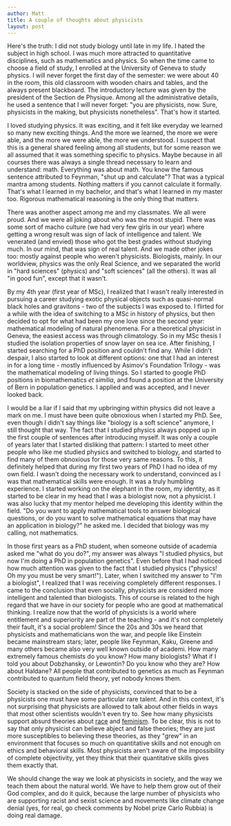 ```yaml
---
author: Matt
title: A couple of thoughts about physicists 
layout: post
---
```


Here's the truth: I did not study biology until late in my life. I hated the subject in high school. I was much more attracted to quantitative disciplines, such as mathematics and physics. So when the time came to choose a field of study, I enrolled at the University of Geneva to study physics. I will never forget the first day of the semester: we were about 40 in the room, this old classroom with wooden chairs and tables, and the always present blackboard. The introductory lecture was given by the president of the Section de Physique. Among all the administrative details, he used a sentence that I will never forget: "you are physicists, now. Sure, physicists in the making, but physicists nonetheless". That's how it started. 

I loved studying physics. It was exciting, and it felt like everyday we learned so many new exciting things. And the more we learned, the more we were able, and the more we were able, the more we understood. I suspect that this is a general shared feeling among all students, but for some reason we all assumed that it was something specific to physics. Maybe because in all courses there was always a single thread necessary to learn and understand: math. Everything was about math. You know the famous sentence attributed to Feynman, "shut up and calculate"? That was a typical mantra among students. Nothing matters if you cannot calculate it formally. That's what I learned in my bachelor, and that's what I learned in my master too. Rigorous mathematical reasoning is the only thing that matters. 

There was another aspect among me and my classmates. We all were proud. And we were all joking about who was the most stupid. There was some sort of macho culture (we had very few girls in our year) where getting a wrong result was sign of lack of intelligence and talent. We venerated (and envied) those who got the best grades without studying much. In our mind, that was sign of real talent. And we made other jokes too: mostly against people who weren't physicists. Biologists, mainly. In our worldview, physics was the only Real Science, and we separated the world in "hard sciences" (physics) and "soft sciences" (all the others). It was all "in good fun", except that it wasn't.

By my 4th year (first year of MSc), I realized that I wasn't really interested in pursuing a career studying exotic physical objects such as quasi-normal black holes and gravitons - two of the subjects I was exposed to. I flirted for a while with the idea of switching to a MSc in history of physics, but then decided to opt for what had been my one love since the second year: mathematical modeling of natural phenomena. For a theoretical physicist in Geneva, the easiest access was through climatology. So in my MSc thesis I studied the isolation properties of snow layer on sea ice. After finishing, I started searching for a PhD position and couldn't find any. While I didn't despair, I also started to look at different options: one that I had an interest in for a long time - mostly influenced by Asimov's Foundation Trilogy - was the mathematical modeling of living things. So I started to google PhD positions in biomathematics *et similia*, and found a position at the University of Bern in population genetics. I applied and was accepted, and I never looked back.

I would be a liar if I said that my upbringing within physics did not leave a mark on me. I must have been quite obnoxious when I started my PhD. See, even though I didn't say things like "biology is a soft science" anymore, I still thought that way. The fact that I studied physics always popped up in the first couple of sentences after introducing myself. It was only a couple of years later that I started disliking that pattern: I started to meet other people who like me studied physics and switched to biology, and started to find many of them obnoxious for those very same reasons. To this, it definitely helped that during my first two years of PhD I had no idea of my own field. I wasn't doing the necessary work to understand, convinced as I was that mathematical skills were enough. It was a truly humbling experience. I started working on the elephant in the room, my identity, as it started to be clear in my head that I was a biologist now, not a physicist. I was also lucky that my mentor helped me developing this identity within the field. "Do you want to apply mathematical tools to answer biological questions, or do you want to solve mathematical equations that may have an application in biology?" he asked me. I decided that biology was my calling, not mathematics.

In those first years as a PhD student, when someone outside of academia asked me "what do you do?", my answer was always "I studied physics, but now I'm doing a PhD in population genetics". Even before that I had noticed how much attention was given to the fact that I studied physics ("physics! Oh my you must be very smart!"). Later, when I switched my answer to "I'm a biologist", I realized that I was receiving completely different responses. I came to the conclusion that even socially, physicists are considerd more intelligent and talented than biologists. This of course is related to the high regard that we have in our society for people who are good at mathematical thinking. I realize now that the world of physicists is a world where entitlement and superiority are part of the teaching - and it's not completely their fault, it's a social problem! Since the 20s and 30s we heard that physicists and mathematicians won the war, and people like Einstein became mainstream stars; later, people like Feynman, Kaku, Greene and many others became also very well known outside of academi. How many extremely famous chemists do you know? How many biologists? What if I told you about Dobzhansky, or Lewontin? Do you know who they are? How about Haldane? All people that contributed to genetics as much as Feynman contributed to quantum field theory, yet nobody knows them.

Society is stacked on the side of physicists, convinced that to be a physicists one must have some particular rare talent. And in this context, it's not surprising that physicists are allowed to talk about other fields in ways that most other scientists wouldn't even try to. See how many physicists support absurd theories about [race](https://twitter.com/GradEmpUnion/status/1270829003130261504) and [feminism](https://www.nature.com/articles/d41586-018-06913-0). To be clear, this is not to say that only physicist can believe abject and false theories; they are just more susceptibles to believing these theories, as they "grew" in an environment that focuses so much on quantitative skills and not enough on ethics and behavioral skills. Most physicists aren't aware of the impossibility of complete objectivity, yet they think that their quantitative skills gives them exactly that.

We should change the way we look at physicists in society, and the way we teach them about the natural world. We have to help them grow out of their God complex, and do it quick, because the large number of physicists who are supporting racist and sexist science and movements like climate change denial (yes, for real, go check comments by Nobel prize Carlo Rubbia) is doing real damage.

